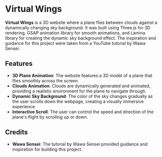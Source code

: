 # Virtual Wings

**Virtual Wings** is a 3D website where a plane flies between clouds against a dynamically changing sky background. It was built using Three.js for 3D rendering, GSAP animation library for smooth animations, and Lamina library for creating the dynamic sky background effect. The inspiration and guidance for this project were taken from a YouTube tutorial by Wawa Sensei.

## Features

- **3D Plane Animation**: The website features a 3D model of a plane that flies smoothly across the screen.
- **Clouds Animation**: Clouds are dynamically generated and animated, providing a realistic environment for the plane to navigate through.
- **Dynamic Sky Background**: The color of the sky changes gradually as the user scrolls down the webpage, creating a visually immersive experience.
- **Interactive Scroll**: The user can control the speed and direction of the plane's flight by scrolling up or down.

## Credits

- **Wawa Sensei**: The tutorial by Wawa Sensei provided guidance and inspiration for building this project.
